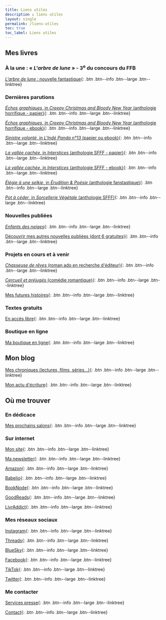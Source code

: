 ```yaml
---
title: Liens utiles
description : liens utiles
layout: single
permalink: /liens-utiles
toc: true
toc_label: Liens utiles
---
```


## Mes livres

### À la une&nbsp;: «&nbsp;*L'arbre de lune*&nbsp;» - 3<sup>e</sup> du concours du FFB

[*L'arbre de lune*&nbsp;: nouvelle fantastique](/publications/l-arbre-de-lune){: .btn .btn--info .btn--large .btn--linktree}


### Dernières parutions

[*Échos graphiques*, in *Creepy Christmas and Bloody New Year* (anthologie horrifique - papier)](https://amzn.to/3sTc0e7){: .btn .btn--info .btn--large .btn--linktree}

[*Échos graphiques*, in *Creepy Christmas and Bloody New Year* (anthologie horrifique - ebook)](https://amzn.to/3MuMX80){: .btn .btn--info .btn--large .btn--linktree}

[*Sinistre volonté*, in *L'Indé Panda n°13* (papier ou ebook)](https://amzn.to/3EYx1Xc){: .btn .btn--info .btn--large .btn--linktree}

[*La vallée cachée*, in *Interstices* (anthologie SFFF - papier)](https://herosdepapierfroisse.fr/editionshpf/nos-livres/interstices/){: .btn .btn--info .btn--large .btn--linktree}

[*La vallée cachée*, in *Interstices* (anthologie SFFF - ebook)](https://amzn.to/3s0ayGB){: .btn .btn--info .btn--large .btn--linktree}

[*Élégie à une selkie*, in *Érudition & Poésie* (anthologie fanstastique)](https://www.vagabondsdureve.fr/produit/n8-eridution-poesie/){: .btn .btn--info .btn--large .btn--linktree}

[*Pot à céder*, in *Sorcellerie Végétale* (anthologie SFFF)](https://ko-fi.com/s/fb9f228435){: .btn .btn--info .btn--large .btn--linktree}


### Nouvelles publiées

[*Enfants des neiges*](https://ko-fi.com/s/7c84ee8f05){: .btn .btn--info .btn--large .btn--linktree}

[Découvrir mes autres nouvelles publiées (dont 6 gratuites)](/publications){: .btn .btn--info .btn--large .btn--linktree}


### Projets en cours et à venir

[*Chasseuse de rêves* (roman ado en recherche d'éditeur)](/publications/projets-en-cours/#chasseuse-de-rêves){: .btn .btn--info .btn--large .btn--linktree}

[*Cercueil et préjugés* (comédie romantique)](/publications/projets-en-cours/#cercueil-et-préjugés){: .btn .btn--info .btn--large .btn--linktree}

[Mes futures histoires](/publications/projets-en-cours){: .btn .btn--info .btn--large .btn--linktree}


### Textes gratuits

[En accès libre](/echantillons){: .btn .btn--info .btn--large .btn--linktree}


### Boutique en ligne

[Ma boutique en ligne](https://ko-fi.com/cathphanvan/shop){: .btn .btn--info .btn--large .btn--linktree}


## Mon blog

[Mes chroniques (lectures, films, séries&hellip;)](/blog/categories#chronique){: .btn .btn--info .btn--large .btn--linktree}

[Mon actu d'écriture](/blog/tags#écriture){: .btn .btn--info .btn--large .btn--linktree}


## Où me trouver

### En dédicace

[Mes prochains salons](/agenda){: .btn .btn--info .btn--large .btn--linktree}

### Sur internet

[Mon site](/){: .btn .btn--info .btn--large .btn--linktree}

[Ma newsletter](/newsletter#abonnez-vous){: .btn .btn--info .btn--large .btn--linktree}

[Amazon](https://amzn.to/48vvKEK){: .btn .btn--info .btn--large .btn--linktree}

[Babelio](https://www.babelio.com/auteur/Catherine-Phan-Van/586698){: .btn .btn--info .btn--large .btn--linktree}

[BookNode](https://booknode.com/auteur/catherine-phan-van){: .btn .btn--info .btn--large .btn--linktree}

[GoodReads](https://www.goodreads.com/author/show/21595869.Catherine_Phan_Van){: .btn .btn--info .btn--large .btn--linktree}

[LivrAddict](https://www.livraddict.com/biblio/auteur/catherine-phan-van.html){: .btn .btn--info .btn--large .btn--linktree}

### Mes réseaux sociaux

[Instagram](https://www.instagram.com/cathphanvan/){: .btn .btn--info .btn--large .btn--linktree}

[Threads](https://www.threads.net/@cathphanvan){: .btn .btn--info .btn--large .btn--linktree}

[BlueSky](https://bsky.app/profile/cathphanvan.bsky.social){: .btn .btn--info .btn--large .btn--linktree}

[Facebook](https://www.facebook.com/CathPhanvan){: .btn .btn--info .btn--large .btn--linktree}

[TikTok](https://www.tiktok.com/@cathphanvan){: .btn .btn--info .btn--large .btn--linktree}

[Twitter](https://twitter.com/CathPhanvan){: .btn .btn--info .btn--large .btn--linktree}

### Me contacter

[Services presse](https://simplement.pro/u/CathPhanvan){: .btn .btn--info .btn--large .btn--linktree}

[Contact](/contact){: .btn .btn--info .btn--large .btn--linktree}

